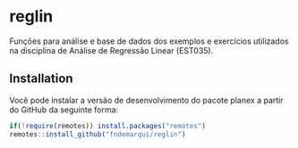 
<!-- README.md is generated from README.Rmd. Please edit that file -->

# reglin

<!-- badges: start -->
<!-- badges: end -->

Funções para análise e base de dados dos exemplos e exercícios
utilizados na disciplina de Análise de Regressão Linear (EST035).

## Installation

Você pode instalar a versão de desenvolvimento do pacote planex a partir
do GitHub da seguinte forma:

``` r
if(!require(remotes)) install.packages("remotes")
remotes::install_github("fndemarqui/reglin")
```
